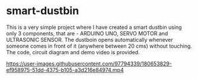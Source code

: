 # smart-dustbin
This is a very simple project where I have created a smart dustbin using only 3 components, that are - ARDUINO UNO, SERVO MOTOR and ULTRASONIC SENSOR.
The dustboin opens automatically whenever someone comes in front of it (anywhere between 20 cms) without touching. The code, circuit diagram and demo video is provided.

https://user-images.githubusercontent.com/97794339/180653829-ef958975-51dd-4375-b105-a3d216e84974.mp4

